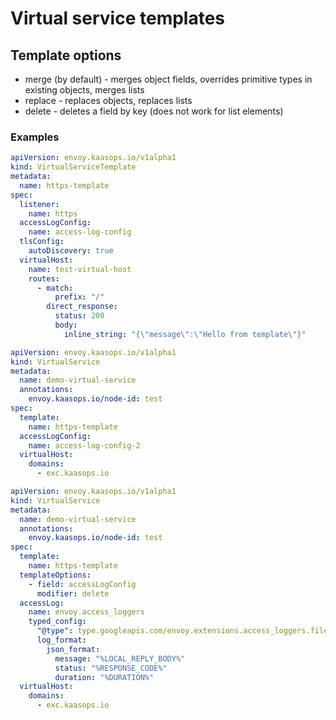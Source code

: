 # Virtual service templates


## Template options

- merge (by default) - merges object fields, overrides primitive types in existing objects, merges lists
- replace - replaces objects, replaces lists
- delete - deletes a field by key (does not work for list elements)

### Examples

```yaml
apiVersion: envoy.kaasops.io/v1alpha1
kind: VirtualServiceTemplate
metadata:
  name: https-template
spec:
  listener:
    name: https
  accessLogConfig:
    name: access-log-config
  tlsConfig:
    autoDiscovery: true
  virtualHost:
    name: test-virtual-host
    routes:
      - match:
          prefix: "/"
        direct_response:
          status: 200
          body:
            inline_string: "{\"message\":\"Hello from template\"}"
```

```yaml
apiVersion: envoy.kaasops.io/v1alpha1
kind: VirtualService
metadata:
  name: demo-virtual-service
  annotations:
    envoy.kaasops.io/node-id: test
spec:
  template:
    name: https-template
  accessLogConfig:
    name: access-log-config-2
  virtualHost:
    domains:
      - exc.kaasops.io
```

```yaml
apiVersion: envoy.kaasops.io/v1alpha1
kind: VirtualService
metadata:
  name: demo-virtual-service
  annotations:
    envoy.kaasops.io/node-id: test
spec:
  template:
    name: https-template
  templateOptions:
    - field: accessLogConfig
      modifier: delete
  accessLog:
    name: envoy.access_loggers
    typed_config:
      "@type": type.googleapis.com/envoy.extensions.access_loggers.file.v3.FileAccessLog
      log_format:
        json_format:
          message: "%LOCAL_REPLY_BODY%"
          status: "%RESPONSE_CODE%"
          duration: "%DURATION%"
  virtualHost:
    domains:
      - exc.kaasops.io
```


